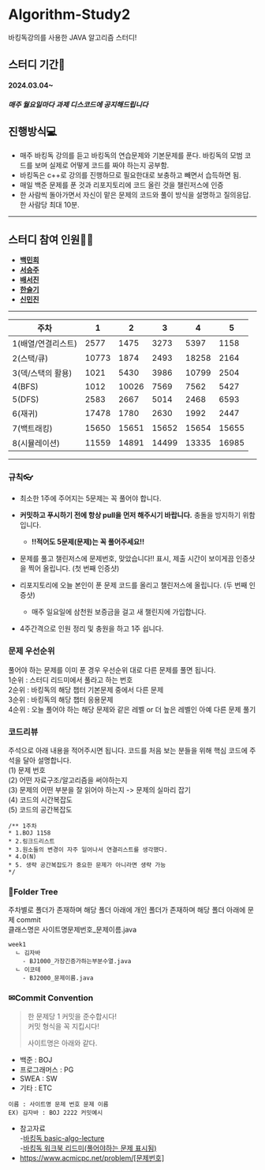 # Algorithm-Study2
바킹독강의를 사용한 JAVA 알고리즘 스터디!

## 스터디 기간🚀
#### 2024.03.04~
##### 매주 월요일마다 과제 디스코드에 공지해드립니다

## 진행방식💻
	
  - 매주 바킹독 강의를 듣고 바킹독의 연습문제와 기본문제를 푼다. 바킹독의 모범 코드를 보며 실제로 어떻게 코드를 짜야 하는지 공부함.
  - 바킹독은 c++로 강의를 진행하므로 필요한대로 보충하고 빼면서 습득하면 됨. 
  - 매일 백준 문제를 푼 것과 리포지토리에 코드 올린 것을 챌린저스에 인증
  - 한 사람씩 돌아가면서 자신이 맡은 문제의 코드와 풀이 방식을 설명하고 질의응답. 한 사람당 최대 10분.
 

---
## 스터디 참여 인원👩‍💻
- [**백민희**](https://github.com/minheebaek)
- [**서승주**](https://github.com/seunzu)
- [**배서진**](https://github.com/bsjin1122)
- [**한슬기**](https://github.com/ssggii)
- [**신민진**](https://github.com/Shinminjin)
---
| 주차          | 1     | 2    | 3    | 4     | 5    |
|-------------|-------|------|------|-------|------|
| 1(배열/연결리스트) | 2577  | 1475 | 3273 | 5397  | 1158 |
| 2(스택/큐)     | 10773 | 1874 | 2493 | 18258 | 2164 |
| 3(덱/스택의 활용) | 1021  | 5430 | 3986 | 10799 | 2504 |
| 4(BFS)      | 1012  | 10026     |   7569   |   7562    |   5427   |
| 5(DFS)      | 2583  | 2667     |   5014   |   2468    |   6593   |
| 6(재귀)       | 17478 | 1780     |   2630   |   1992    |   2447   |
| 7(백트래킹)     | 15650  | 15651     |   15652   |   15654    |   15655   |
| 8(시뮬레이션)    | 11559  | 14891     |   14499   |   13335    |   16985   |


---
### 규칙👓
- 최소한 1주에 주어지는 5문제는 꼭 풀어야 합니다.
- **커밋하고 푸시하기 전에 항상 pull을 먼저 해주시기 바랍니다.** 충돌을 방지하기 위함입니다. 
  	
  - **!!적어도 5문제(문제)는 꼭 풀어주세요!!**
	
- 문제를 풀고 챌린저스에 문제번호, 맞았습니다!! 표시, 제출 시간이 보이게끔 인증샷을 찍어 올립니다. (첫 번째 인증샷)
- 리포지토리에 오늘 본인이 푼 문제 코드를 올리고 챌린저스에 올립니다. (두 번째 인증샷)
	- 매주 일요일에 삼천원 보증금을 걸고 새 챌린지에 가입합니다. 
  
- 4주간격으로 인원 정리 및 충원을 하고 1주 쉽니다.

### 문제 우선순위
풀어야 하는 문제를 이미 푼 경우 우선순위 대로 다른 문제를 풀면 됩니다.<br>
1순위 : 스터디 리드미에서 풀라고 하는 번호<br>
2순위 : 바킹독의 해당 챕터 기본문제 중에서 다른 문제<br>
3순위 : 바킹독의 해당 챕터 응용문제<br>
4순위 : 오늘 풀어야 하는 해당 문제와 같은 레벨 or 더 높은 레벨인 아예 다른 문제 풀기<br>

### 코드리뷰
주석으로 아래 내용을 적어주시면 됩니다. 코드를 처음 보는 분들을 위해 핵심 코드에 주석을 달아 설명합니다.<br>
(1) 문제 번호 <br>
(2) 어떤 자료구조/알고리즘을 써야하는지 <br>
(3) 문제의 어떤 부분을 잘 읽어야 하는지 -> 문제의 실마리 잡기<br>
(4) 코드의 시간복잡도<br>
(5) 코드의 공간복잡도 <br>

```
/** 1주차 
* 1.BOJ 1158
* 2.링크드리스트
* 3.원소들의 변경이 자주 일어나서 연결리스트를 생각했다.
* 4.O(N)
* 5. 생략 공간복잡도가 중요한 문제가 아니라면 생략 가능
*/
```

### 📁Folder Tree
주차별로 폴더가 존재하며 해당 폴더 아래에 개인 폴더가 존재하며 해당 폴더 아래에 문제 commit<br>
클래스명은 사이트명문제번호_문제이름.java
```
week1
  ㄴ 김자바
    - BJ1000_가장긴증가하는부분수열.java
  ㄴ 이코테
    - BJ2000_문제이름.java
```

### ✉Commit Convention
> 한 문제당 1 커밋을 준수합시다!<br>
> 커밋 형식을 꼭 지킵시다!
> 
> 사이트명은 아래와 같다.
- 백준 : BOJ
- 프로그래머스 : PG
- SWEA : SW
- 기타 : ETC
```
이름 : 사이트명 문제 번호 문제 이름
EX) 김자바 : BOJ 2222 커밋예시
```

- 참고자료<br>
  -[바킹독 basic-algo-lecture](https://github.com/encrypted-def/basic-algo-lecture)<br>
-[바킹독 워크북 리드미(풀어야하는 문제 표시됨)](https://github.com/encrypted-def/basic-algo-lecture/blob/master/workbook.md) <br>
- https://www.acmicpc.net/problem/[문제번호]  <br>

